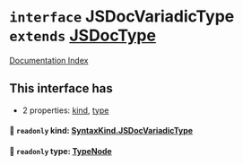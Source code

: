 # `interface` JSDocVariadicType `extends` [JSDocType](../private.interface.JSDocType/README.md)

[Documentation Index](../README.md)

## This interface has

- 2 properties:
[kind](#-readonly-kind-syntaxkindjsdocvariadictype),
[type](#-readonly-type-typenode)


#### 📄 `readonly` kind: [SyntaxKind.JSDocVariadicType](../private.enum.SyntaxKind/README.md#jsdocvariadictype--318)



#### 📄 `readonly` type: [TypeNode](../private.interface.TypeNode/README.md)



